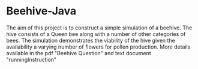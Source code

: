 # Beehive-Java
 The aim of this project is to construct a simple simulation of a beehive. The hive consists of a Queen bee along with a number of other categories of bees. The simulation demonstrates the viability of the hive given the availability a varying number of flowers for pollen production. More details available in the pdf "Beehive Question" and text document "runningInstruction"
